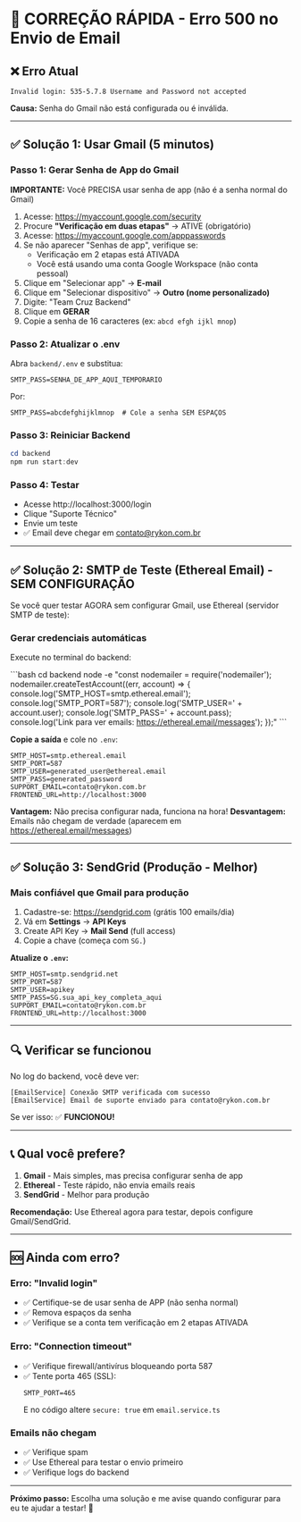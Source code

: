 # 🚨 CORREÇÃO RÁPIDA - Erro 500 no Envio de Email

## ❌ Erro Atual

```
Invalid login: 535-5.7.8 Username and Password not accepted
```

**Causa:** Senha do Gmail não está configurada ou é inválida.

---

## ✅ Solução 1: Usar Gmail (5 minutos)

### Passo 1: Gerar Senha de App do Gmail

**IMPORTANTE:** Você PRECISA usar senha de app (não é a senha normal do Gmail)

1. Acesse: https://myaccount.google.com/security
2. Procure **"Verificação em duas etapas"** → ATIVE (obrigatório)
3. Acesse: https://myaccount.google.com/apppasswords
4. Se não aparecer "Senhas de app", verifique se:
   - Verificação em 2 etapas está ATIVADA
   - Você está usando uma conta Google Workspace (não conta pessoal)
5. Clique em "Selecionar app" → **E-mail**
6. Clique em "Selecionar dispositivo" → **Outro (nome personalizado)**
7. Digite: "Team Cruz Backend"
8. Clique em **GERAR**
9. Copie a senha de 16 caracteres (ex: `abcd efgh ijkl mnop`)

### Passo 2: Atualizar o .env

Abra `backend/.env` e substitua:

```env
SMTP_PASS=SENHA_DE_APP_AQUI_TEMPORARIO
```

Por:

```env
SMTP_PASS=abcdefghijklmnop  # Cole a senha SEM ESPAÇOS
```

### Passo 3: Reiniciar Backend

```powershell
cd backend
npm run start:dev
```

### Passo 4: Testar

- Acesse http://localhost:3000/login
- Clique "Suporte Técnico"
- Envie um teste
- ✅ Email deve chegar em contato@rykon.com.br

---

## ✅ Solução 2: SMTP de Teste (Ethereal Email) - SEM CONFIGURAÇÃO

Se você quer testar AGORA sem configurar Gmail, use Ethereal (servidor SMTP de teste):

### Gerar credenciais automáticas

Execute no terminal do backend:

\`\`\`bash
cd backend
node -e "const nodemailer = require('nodemailer'); nodemailer.createTestAccount((err, account) => { console.log('SMTP_HOST=smtp.ethereal.email'); console.log('SMTP_PORT=587'); console.log('SMTP_USER=' + account.user); console.log('SMTP_PASS=' + account.pass); console.log('Link para ver emails: https://ethereal.email/messages'); });"
\`\`\`

**Copie a saída** e cole no `.env`:

```env
SMTP_HOST=smtp.ethereal.email
SMTP_PORT=587
SMTP_USER=generated_user@ethereal.email
SMTP_PASS=generated_password
SUPPORT_EMAIL=contato@rykon.com.br
FRONTEND_URL=http://localhost:3000
```

**Vantagem:** Não precisa configurar nada, funciona na hora!
**Desvantagem:** Emails não chegam de verdade (aparecem em https://ethereal.email/messages)

---

## ✅ Solução 3: SendGrid (Produção - Melhor)

### Mais confiável que Gmail para produção

1. Cadastre-se: https://sendgrid.com (grátis 100 emails/dia)
2. Vá em **Settings** → **API Keys**
3. Create API Key → **Mail Send** (full access)
4. Copie a chave (começa com `SG.`)

**Atualize o `.env`:**

```env
SMTP_HOST=smtp.sendgrid.net
SMTP_PORT=587
SMTP_USER=apikey
SMTP_PASS=SG.sua_api_key_completa_aqui
SUPPORT_EMAIL=contato@rykon.com.br
FRONTEND_URL=http://localhost:3000
```

---

## 🔍 Verificar se funcionou

No log do backend, você deve ver:

```
[EmailService] Conexão SMTP verificada com sucesso
[EmailService] Email de suporte enviado para contato@rykon.com.br
```

Se ver isso: ✅ **FUNCIONOU!**

---

## 📞 Qual você prefere?

1. **Gmail** - Mais simples, mas precisa configurar senha de app
2. **Ethereal** - Teste rápido, não envia emails reais
3. **SendGrid** - Melhor para produção

**Recomendação:** Use Ethereal agora para testar, depois configure Gmail/SendGrid.

---

## 🆘 Ainda com erro?

### Erro: "Invalid login"

- ✅ Certifique-se de usar senha de APP (não senha normal)
- ✅ Remova espaços da senha
- ✅ Verifique se a conta tem verificação em 2 etapas ATIVADA

### Erro: "Connection timeout"

- ✅ Verifique firewall/antivírus bloqueando porta 587
- ✅ Tente porta 465 (SSL):
  ```env
  SMTP_PORT=465
  ```
  E no código altere `secure: true` em `email.service.ts`

### Emails não chegam

- ✅ Verifique spam
- ✅ Use Ethereal para testar o envio primeiro
- ✅ Verifique logs do backend

---

**Próximo passo:** Escolha uma solução e me avise quando configurar para eu te ajudar a testar! 🚀
